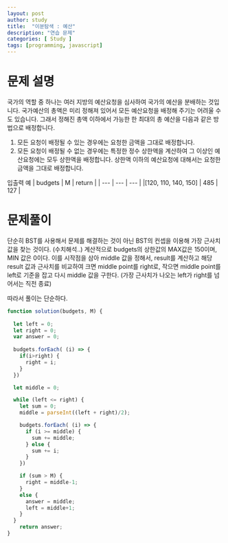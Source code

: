 ```yaml
---
layout: post
author: study
title:  "이분탐색 : 예산"
description: "연습 문제"
categories: [ Study ]
tags: [programming, javascript]
---
```



# 문제 설명

  국가의 역할 중 하나는 여러 지방의 예산요청을 심사하여 국가의 예산을 분배하는 것입니다. 국가예산의 총액은 미리 정해져 있어서 모든 예산요청을 배정해 주기는 어려울 수도 있습니다. 그래서 정해진 총액 이하에서 가능한 한 최대의 총 예산을 다음과 같은 방법으로 배정합니다.

 1. 모든 요청이 배정될 수 있는 경우에는 요청한 금액을 그대로 배정합니다.
 2. 모든 요청이 배정될 수 없는 경우에는 특정한 정수 상한액을 계산하여 그 이상인 예산요청에는 모두 상한액을 배정합니다. 
   상한액 이하의 예산요청에 대해서는 요청한 금액을 그대로 배정합니다. 

 입출력 예
 | budgets | M | return |
 | --- | --- | --- |
 |[120, 110, 140, 150] | 485 | 127 |

# 문제풀이
  단순히 BST를 사용해서 문제를 해결하는 것이 아닌 BST의 컨셉을 이용해 가장 근사치 값을 찾는 것이다. (수치해석..)
 계산적으로 budgets의 상한값의 MAX값은 150이며, MIN 값은 0이다.
  이를 시작점을 삼아 middle 값을 정해서, result를 계산하고 해당 result 값과 근사치를 비교하여 
 크면 middle point를 right로, 작으면 middle point를 left로 기준을 잡고 다시 middle 값을 구한다. (가장 근사치가 나오는 left가 right를 넘어서는 직전 종료)

 따라서 풀이는 단순하다.


  ```javascript
  function solution(budgets, M) {
      
    let left = 0;
    let right = 0;
    var answer = 0;
    
    budgets.forEach( (i) => {
      if(i>right) {
        right = i;
      }
    })

    let middle = 0;

    while (left <= right) {
      let sum = 0;
      middle = parseInt((left + right)/2);

      budgets.forEach( (i) => {
        if (i >= middle) {
          sum += middle;
        } else {
          sum += i;
        }
      })

      if (sum > M) {
        right = middle-1;
      }
      else {
        answer = middle;
        left = middle+1;
      }
    }
      return answer;
  }
  ```